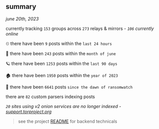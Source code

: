 
## summary
_june 20th, 2023_

currently tracking `153` groups across `273` relays & mirrors - _`106` currently online_

⏲ there have been `9` posts within the `last 24 hours`

🦈 there have been `243` posts within the `month of june`

🪐 there have been `1253` posts within the `last 90 days`

🏚 there have been `1950` posts within the `year of 2023`

🦕 there have been `6641` posts `since the dawn of ransomwatch`

there are `82` custom parsers indexing posts

_`20` sites using v2 onion services are no longer indexed - [support.torproject.org](https://support.torproject.org/onionservices/v2-deprecation/)_

> see the project [README](https://github.com/joshhighet/ransomwatch#ransomwatch--) for backend technicals
